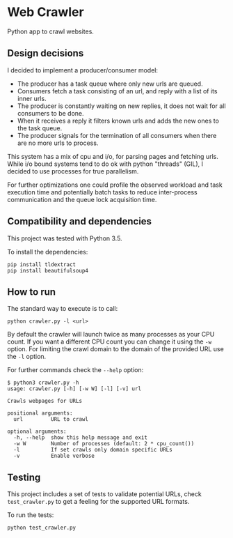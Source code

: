 # Web Crawler

Python app to crawl websites.

## Design decisions

I decided to implement a producer/consumer model:

* The producer has a task queue where only new urls are queued.
* Consumers fetch a task consisting of an url, and reply with a list of its inner urls.
* The producer is constantly waiting on new replies, it does not wait for all consumers to be done.
* When it receives a reply it filters known urls and adds the new ones to the task queue.
* The producer signals for the termination of all consumers when there are no more urls to process.

This system has a mix of cpu and i/o, for parsing pages and fetching urls.
While i/o bound systems tend to do ok with python "threads" (GIL), 
I decided to use processes for true parallelism.

For further optimizations one could profile the observed workload and task execution time
and potentially batch tasks to reduce inter-process communication and the queue lock acquisition time.

## Compatibility and dependencies

This project was tested with Python 3.5.

To install the dependencies:

```
pip install tldextract
pip install beautifulsoup4
```

## How to run

The standard way to execute is to call:

```
python crawler.py -l <url>
```

By default the crawler will launch twice as many processes as your CPU count.
If you want a different CPU count you can change it using the `-w` option.
For limiting the crawl domain to the domain of the provided URL use the `-l` option.

For further commands check the `--help` option:

```
$ python3 crawler.py -h
usage: crawler.py [-h] [-w W] [-l] [-v] url

Crawls webpages for URLs

positional arguments:
  url         URL to crawl

optional arguments:
  -h, --help  show this help message and exit
  -w W        Number of processes (default: 2 * cpu_count())
  -l          If set crawls only domain specific URLs
  -v          Enable verbose
```

## Testing

This project includes a set of tests to validate potential URLs, check `test_crawler.py`
to get a feeling for the supported URL formats.

To run the tests:

```
python test_crawler.py
```